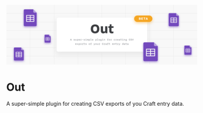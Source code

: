 ![Out for Craft CMS](resources/imgs/Out.png)

# Out

A super-simple plugin for creating CSV exports of you Craft entry data.